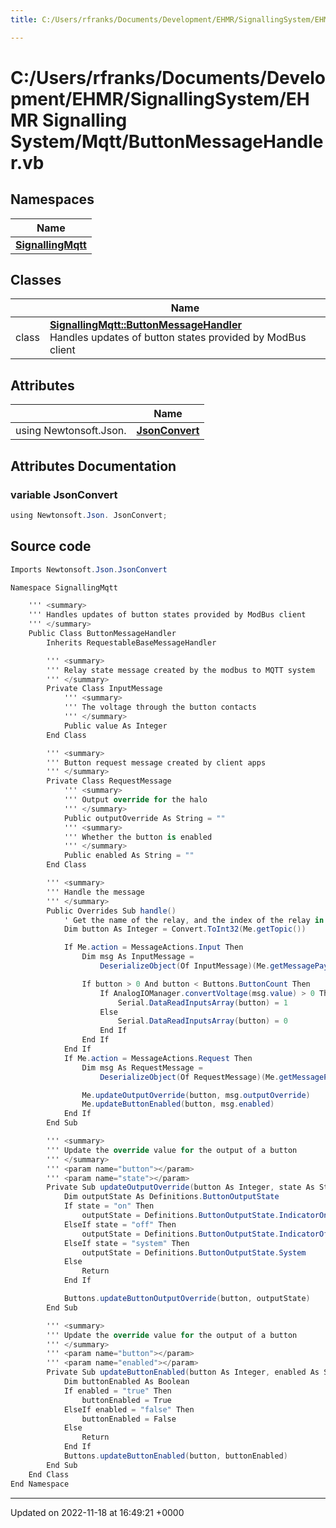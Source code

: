 ```yaml
---
title: C:/Users/rfranks/Documents/Development/EHMR/SignallingSystem/EHMR Signalling System/Mqtt/ButtonMessageHandler.vb

---
```


# C:/Users/rfranks/Documents/Development/EHMR/SignallingSystem/EHMR Signalling System/Mqtt/ButtonMessageHandler.vb



## Namespaces

| Name           |
| -------------- |
| **[SignallingMqtt](/SignallingSystem-doc/mainsystem/Namespaces/namespaceSignallingMqtt/)**  |

## Classes

|                | Name           |
| -------------- | -------------- |
| class | **[SignallingMqtt::ButtonMessageHandler](/SignallingSystem-doc/mainsystem/Classes/classSignallingMqtt_1_1ButtonMessageHandler/)** <br>Handles updates of button states provided by ModBus client  |

## Attributes

|                | Name           |
| -------------- | -------------- |
| ﻿using Newtonsoft.Json. | **[JsonConvert](/SignallingSystem-doc/mainsystem/Files/ButtonMessageHandler_8vb/#variable-jsonconvert)**  |



## Attributes Documentation

### variable JsonConvert

```csharp
﻿using Newtonsoft.Json. JsonConvert;
```



## Source code

```csharp
Imports Newtonsoft.Json.JsonConvert

Namespace SignallingMqtt

    ''' <summary>
    ''' Handles updates of button states provided by ModBus client
    ''' </summary>
    Public Class ButtonMessageHandler
        Inherits RequestableBaseMessageHandler

        ''' <summary>
        ''' Relay state message created by the modbus to MQTT system
        ''' </summary>
        Private Class InputMessage
            ''' <summary>
            ''' The voltage through the button contacts
            ''' </summary>
            Public value As Integer
        End Class

        ''' <summary>
        ''' Button request message created by client apps
        ''' </summary>
        Private Class RequestMessage
            ''' <summary>
            ''' Output override for the halo
            ''' </summary>
            Public outputOverride As String = ""
            ''' <summary>
            ''' Whether the button is enabled
            ''' </summary>
            Public enabled As String = ""
        End Class

        ''' <summary>
        ''' Handle the message
        ''' </summary>
        Public Overrides Sub handle()
            ' Get the name of the relay, and the index of the relay in arrays
            Dim button As Integer = Convert.ToInt32(Me.getTopic())

            If Me.action = MessageActions.Input Then
                Dim msg As InputMessage =
                    DeserializeObject(Of InputMessage)(Me.getMessagePayload())

                If button > 0 And button < Buttons.ButtonCount Then
                    If AnalogIOManager.convertVoltage(msg.value) > 0 Then
                        Serial.DataReadInputsArray(button) = 1
                    Else
                        Serial.DataReadInputsArray(button) = 0
                    End If
                End If
            End If
            If Me.action = MessageActions.Request Then
                Dim msg As RequestMessage =
                    DeserializeObject(Of RequestMessage)(Me.getMessagePayload())

                Me.updateOutputOverride(button, msg.outputOverride)
                Me.updateButtonEnabled(button, msg.enabled)
            End If
        End Sub

        ''' <summary>
        ''' Update the override value for the output of a button
        ''' </summary>
        ''' <param name="button"></param>
        ''' <param name="state"></param>
        Private Sub updateOutputOverride(button As Integer, state As String)
            Dim outputState As Definitions.ButtonOutputState
            If state = "on" Then
                outputState = Definitions.ButtonOutputState.IndicatorOn
            ElseIf state = "off" Then
                outputState = Definitions.ButtonOutputState.IndicatorOff
            ElseIf state = "system" Then
                outputState = Definitions.ButtonOutputState.System
            Else
                Return
            End If

            Buttons.updateButtonOutputOverride(button, outputState)
        End Sub

        ''' <summary>
        ''' Update the override value for the output of a button
        ''' </summary>
        ''' <param name="button"></param>
        ''' <param name="enabled"></param>
        Private Sub updateButtonEnabled(button As Integer, enabled As String)
            Dim buttonEnabled As Boolean
            If enabled = "true" Then
                buttonEnabled = True
            ElseIf enabled = "false" Then
                buttonEnabled = False
            Else
                Return
            End If
            Buttons.updateButtonEnabled(button, buttonEnabled)
        End Sub
    End Class
End Namespace
```


-------------------------------

Updated on 2022-11-18 at 16:49:21 +0000
